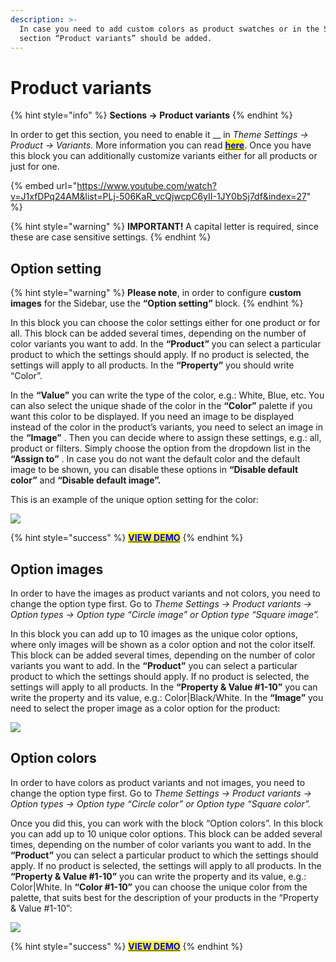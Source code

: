 ```yaml
---
description: >-
  In case you need to add custom colors as product swatches or in the Sidebar, a
  section “Product variants” should be added.
---
```


# Product variants

{% hint style="info" %}
**Sections -> Product variants**
{% endhint %}

&#x20;In order to get this section, you need to enable it __ in _Theme Settings -> Product -> Variants._ More information you can read [<mark style="color:blue;">**here**</mark>](https://mpithemes.gitbook.io/shella-shopify-theme/theme-settings/product-variants#enable-product-variants-global-section-for-fine-tuning-options). Once you have this block you can additionally customize variants either for all products or just for one.

{% embed url="https://www.youtube.com/watch?v=J1xfDPq24AM&list=PLj-506KaR_vcQjwcpC6yII-1JY0bSj7df&index=27" %}

{% hint style="warning" %}
**IMPORTANT!** A capital letter is required, since these are case sensitive settings.
{% endhint %}

## Option setting <a href="#option-settings" id="option-settings"></a>

{% hint style="warning" %}
**Please note**, in order to configure **custom images** for the Sidebar, use the **“Option setting”** block.
{% endhint %}

&#x20;In this block you can choose the color settings either for one product or for all. This block can be added several times, depending on the number of color variants you want to add. In the **“Product”** you can select a particular product to which the settings should apply. If no product is selected, the settings will apply to all products. In the **“Property”** you should write “Color”.&#x20;

&#x20;In the **“Value”** you can write the type of the color, e.g.: White, Blue, etc. You can also select the unique shade of the color in the **“Color”** palette if you want this color to be displayed. If you need an image to be displayed instead of the color in the product’s variants, you need to select an image in the **“Image”** . Then you can decide where to assign these settings, e.g.: all, product or filters. Simply choose the option from the dropdown list in the **“Assign to”** . In case you do not want the default color and the default image to be shown, you can disable these options in **“Disable default color”** and **“Disable default image”.**

This is an example of the unique option setting for the color:&#x20;

![](<.gitbook/assets/Screenshot\_16 (2).png>)

{% hint style="success" %}
<mark style="color:blue;">****</mark>[<mark style="color:blue;">**VIEW DEMO**</mark>](https://shella-demo.myshopify.com/products/jersey-graphic-tee)<mark style="color:blue;">****</mark>
{% endhint %}

## Option images <a href="#option-images" id="option-images"></a>

&#x20;In order to have the images as product variants and not colors, you need to change the option type first. Go to _Theme Settings -> Product variants -> Option types -> Option type “Circle image” or Option type “Square image”._&#x20;

&#x20;In this block you can add up to 10 images as the unique color options, where only images will be shown as a color option and not the color itself. This block can be added several times, depending on the number of color variants you want to add. In the **“Product”** you can select a particular product to which the settings should apply. If no product is selected, the settings will apply to all products. In the **“Property & Value #1-10”** you can write the property and its value, e.g.: Color|Black/White. In the **“Image”** you need to select the proper image as a color option for the product:

![](<.gitbook/assets/Screenshot\_17 (1).png>)

## Option colors <a href="#option-colors" id="option-colors"></a>

&#x20; In order to have colors as product variants and not images, you need to change the option type first. Go to _Theme Settings -> Product variants -> Option types -> Option type “Circle color” or Option type “Square color”._&#x20;

&#x20;Once you did this, you can work with the block “Option colors”. In this block you can add up to 10 unique color options. This block can be added several times, depending on the number of color variants you want to add. In the **“Product”** you can select a particular product to which the settings should apply. If no product is selected, the settings will apply to all products. In the **“Property & Value #1-10”** you can write the property and its value, e.g.: Color|White. In **“Color #1-10”** you can choose the unique color from the palette, that suits best for the description of your products in the “Property & Value #1-10”:&#x20;

![](<.gitbook/assets/Screenshot\_18 (1).png>)

{% hint style="success" %}
****[<mark style="color:blue;">**VIEW DEMO**</mark>](https://shella-demo.myshopify.com/products/belted-chino-trousers?variant=13793281441844)<mark style="color:blue;">****</mark>
{% endhint %}
